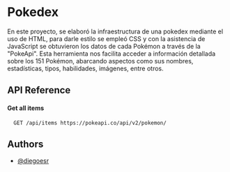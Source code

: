 
# Pokedex

En este proyecto, se elaboró la infraestructura de una pokedex mediante el uso de HTML, para darle estilo se empleó CSS y con la asistencia de JavaScript se obtuvieron los datos de cada Pokémon a través de la "PokeApi". Esta herramienta nos facilita acceder a información detallada sobre los 151 Pokémon, abarcando aspectos como sus nombres, estadísticas, tipos, habilidades, imágenes, entre otros.

## API Reference

#### Get all items

```http
  GET /api/items https://pokeapi.co/api/v2/pokemon/
```


## Authors

- [@diegoesr](https://github.com/diegoesr)

